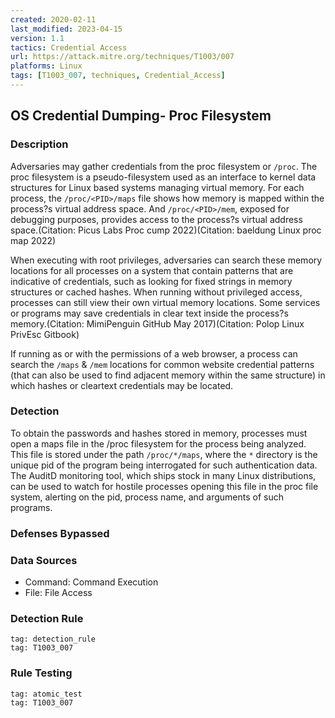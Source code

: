 ```yaml
---
created: 2020-02-11
last_modified: 2023-04-15
version: 1.1
tactics: Credential Access
url: https://attack.mitre.org/techniques/T1003/007
platforms: Linux
tags: [T1003_007, techniques, Credential_Access]
---
```


## OS Credential Dumping- Proc Filesystem

### Description

Adversaries may gather credentials from the proc filesystem or `/proc`. The proc filesystem is a pseudo-filesystem used as an interface to kernel data structures for Linux based systems managing virtual memory. For each process, the `/proc/<PID>/maps` file shows how memory is mapped within the process?s virtual address space. And `/proc/<PID>/mem`, exposed for debugging purposes, provides access to the process?s virtual address space.(Citation: Picus Labs Proc cump 2022)(Citation: baeldung Linux proc map 2022)

When executing with root privileges, adversaries can search these memory locations for all processes on a system that contain patterns that are indicative of credentials, such as looking for fixed strings in memory structures or cached hashes. When running without privileged access, processes can still view their own virtual memory locations. Some services or programs may save credentials in clear text inside the process?s memory.(Citation: MimiPenguin GitHub May 2017)(Citation: Polop Linux PrivEsc Gitbook)

If running as or with the permissions of a web browser, a process can search the `/maps` & `/mem` locations for common website credential patterns (that can also be used to find adjacent memory within the same structure) in which hashes or cleartext credentials may be located.

### Detection

To obtain the passwords and hashes stored in memory, processes must open a maps file in the /proc filesystem for the process being analyzed. This file is stored under the path <code>/proc/\*/maps</code>, where the <code>\*</code> directory is the unique pid of the program being interrogated for such authentication data. The AuditD monitoring tool, which ships stock in many Linux distributions, can be used to watch for hostile processes opening this file in the proc file system, alerting on the pid, process name, and arguments of such programs.

### Defenses Bypassed



### Data Sources

  - Command: Command Execution
  -  File: File Access
### Detection Rule

```query
tag: detection_rule
tag: T1003_007
```

### Rule Testing

```query
tag: atomic_test
tag: T1003_007
```
